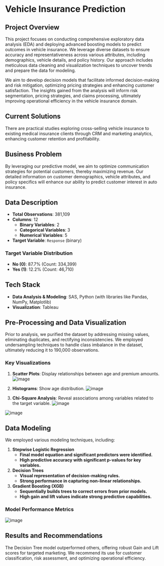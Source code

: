 # Vehicle Insurance Prediction

## Project Overview
This project focuses on conducting comprehensive exploratory data analysis (EDA) and deploying advanced boosting models to predict outcomes in vehicle insurance. We leverage diverse datasets to ensure accuracy and representativeness across various attributes, including demographics, vehicle details, and policy history. Our approach includes meticulous data cleaning and visualization techniques to uncover trends and prepare the data for modeling.

We aim to develop decision models that facilitate informed decision-making and risk mitigation, optimizing pricing strategies and enhancing customer satisfaction. The insights gained from the analysis will inform risk segmentation, pricing strategies, and claims processing, ultimately improving operational efficiency in the vehicle insurance domain.

## Current Solutions
There are practical studies exploring cross-selling vehicle insurance to existing medical insurance clients through CRM and marketing analytics, enhancing customer retention and profitability.

## Business Problem
By leveraging our predictive model, we aim to optimize communication strategies for potential customers, thereby maximizing revenue. Our detailed information on customer demographics, vehicle attributes, and policy specifics will enhance our ability to predict customer interest in auto insurance.

## Data Description
- **Total Observations**: 381,109
- **Columns**: 12
  - **Binary Variables**: 2
  - **Categorical Variables**: 3
  - **Numerical Variables**: 5
- **Target Variable**: `Response` (binary)

### Target Variable Distribution
- **No (0)**: 87.7% (Count: 334,399)
- **Yes (1)**: 12.2% (Count: 46,710)

## Tech Stack
- **Data Analysis & Modeling**: SAS, Python (with libraries like Pandas, NumPy, Matplotlib)
- **Visualization**: Tableau

## Pre-Processing and Data Visualization
Prior to analysis, we purified the dataset by addressing missing values, eliminating duplicates, and rectifying inconsistencies. We employed undersampling techniques to handle class imbalance in the dataset, ultimately reducing it to 190,000 observations.

### Key Visualizations
1. **Scatter Plots**: Display relationships between age and premium amounts.
  ![image](https://github.com/user-attachments/assets/32c4fa47-fbbe-4e07-aecb-3553a699486a)
   
2. **Histograms**: Show age distribution.
   ![image](https://github.com/user-attachments/assets/6aa2e45f-c426-4bbb-bcc1-08f42908bcb0)
   
3. **Chi-Square Analysis**: Reveal associations among variables related to the target variable.
   ![image](https://github.com/user-attachments/assets/fd51605c-9f8a-4669-bc0b-599d68686bd4)

![image](https://github.com/user-attachments/assets/44f68b37-7ee1-4829-810d-79ccb66f85c8)

## Data Modeling
We employed various modeling techniques, including:
1. **Stepwise Logistic Regression**
   - **Final model equation and significant predictors were identified.**
   - **High predictive accuracy with significant p-values for key variables.**
2. **Decision Trees**
    - **Visual representation of decision-making rules.**
   - **Strong performance in capturing non-linear relationships.**
3. **Gradient Boosting (XGB)**
    - **Sequentially builds trees to correct errors from prior models.**
   - **High gain and lift values indicate strong predictive capabilities.**

### Model Performance Metrics
![image](https://github.com/user-attachments/assets/b10e4e54-c7d8-46c2-8865-ccb38bb0e909)

## Results and Recommendations
The Decision Tree model outperformed others, offering robust Gain and Lift scores for targeted marketing. We recommend its use for customer classification, risk assessment, and optimizing operational efficiency.
